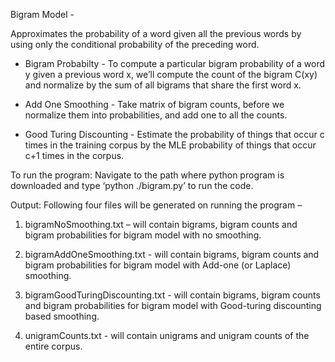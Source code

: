 Bigram Model - 

Approximates the probability of a word given all the
previous words by using only the conditional probability of the
preceding word.

* Bigram Probabilty - To compute a particular bigram probability of a word
  y given a previous word x, we’ll compute the count of the bigram C(xy)
  and normalize by the sum of all bigrams that share the first word x.
  
* Add One Smoothing - Take matrix of bigram counts, before we normalize
  them into probabilities, and add one to all the counts.
  
* Good Turing Discounting - Estimate the probability of things that occur
c times in the training corpus by the MLE probability of things that occur
c+1 times in the corpus.

To run the program: Navigate to the path where python program is downloaded and type ‘python ./bigram.py’ to run the code. 

Output: Following four files will be generated on running the program –

1.	bigramNoSmoothing.txt – will contain bigrams, bigram counts and bigram probabilities for bigram model with no smoothing.

2.	bigramAddOneSmoothing.txt - will contain bigrams, bigram counts and bigram probabilities for bigram model with Add-one (or Laplace) smoothing.

3.	bigramGoodTuringDiscounting.txt - will contain bigrams, bigram counts and bigram probabilities for bigram model with Good-turing discounting based smoothing.

4.	unigramCounts.txt - will contain unigrams and unigram counts of the entire corpus.
